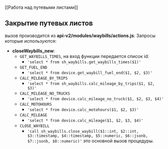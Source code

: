 [[Работа над путевыми листами]]

## Закрытие путевых листов
вызов производится из __api-v2/modules/waybills/actions.js__:
Запросы которые используются:
-  __closeWaybills_new__:
	- `GET_WAYBILLS_TIMES`, на вход функции передается список id:
		- `'select * from sh_waybills.get_waybills_times($1)'`
	- `GET_FUEL_END`
		- `'select * from device.get_waybill_fuel_end($1, $2, $3)'`
	- `CALC_MILEAGE_BY_TRIPS`
		- `'select * from sh_waybills.calc_mileage_by_trips($1, $2, $3)'`
	- `CALC_MILEAGE_NO_TRUCKS`
		- `'select * from device.calc_mileage_no_truck($1, $2, $3, $4)'`
	- `CALC_MOTOHOURS`
		- `'select * from device.calc_motohours($1, $2, $3)'`
	- `CALC_MILEAGE`
		- `'select * from device.calc_mileage($1, $2, $3, $4)'`
	- `CLOSE_WAYBILL`
		- `'call sh_waybills.close_waybill($1::int, $2::int, $3::timestamp, $4::timestamp, $5::numeric, $6::jsonb, $7::jsonb, $8::numeric)'` это основной вызов процедуры.

